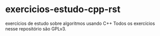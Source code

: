 # exercicios-estudo-cpp-rst
exercícios de estudo sobre algoritmos usando C++
Todos os exercícios nesse repositório são GPLv3.
